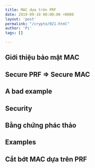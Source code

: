 ```yaml
---
title: MAC dựa trên PRF
date: 2019-09-10 00:00:00 +0000
layout: 'post'
permalink: "/crypto/021.html"
author: 'Pi'
tags: []

---
```


## Giới thiệu bảo mật MAC

## Secure PRF ⇒ Secure MAC

## A bad example	

## Security

## Bằng chứng phác thảo

## Examples	

## Cắt bớt MAC dựa trên PRF